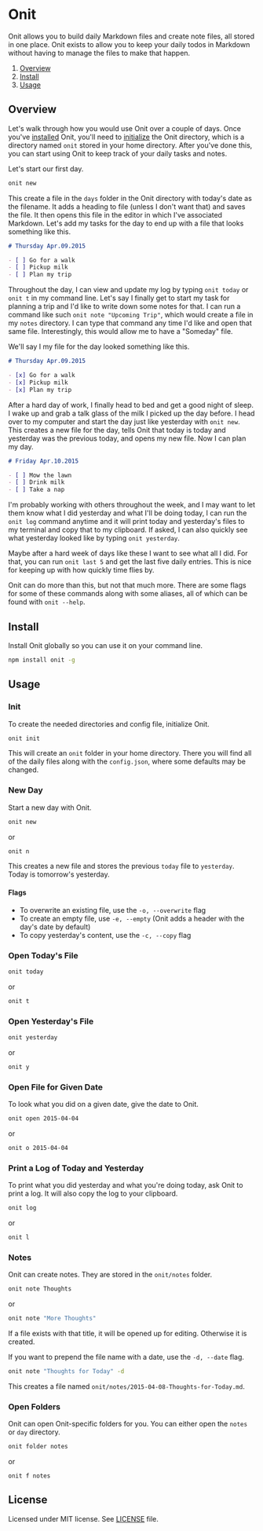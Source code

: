 # Onit

Onit allows you to build daily Markdown files and create note files, all stored in one place. Onit exists to allow you to keep your daily todos in Markdown without having to manage the files to make that happen.

1. [Overview](#overview)
1. [Install](#install)
1. [Usage](#usage)

## Overview

Let's walk through how you would use Onit over a couple of days. Once you've [installed](#install) Onit, you'll need to [initialize](#init) the Onit directory, which is a directory named `onit` stored in your home directory. After you've done this, you can start using Onit to keep track of your daily tasks and notes.

Let's start our first day.

```bash
onit new
```

This create a file in the `days` folder in the Onit directory with today's date as the filename. It adds a heading to file (unless I don't want that) and saves the file. It then opens this file in the editor in which I've associated Markdown. Let's add my tasks for the day to end up with a file that looks something like this.

```markdown
# Thursday Apr.09.2015

- [ ] Go for a walk
- [ ] Pickup milk
- [ ] Plan my trip
```

Throughout the day, I can view and update my log by typing `onit today` or `onit t` in my command line. Let's say I finally get to start my task for planning a trip and I'd like to write down some notes for that. I can run a command like such `onit note "Upcoming Trip"`, which would create a file in my `notes` directory. I can type that command any time I'd like and open that same file. Interestingly, this would allow me to have a "Someday" file.

We'll say I my file for the day looked something like this.

```markdown
# Thursday Apr.09.2015

- [x] Go for a walk
- [x] Pickup milk
- [x] Plan my trip
```

After a hard day of work, I finally head to bed and get a good night of sleep. I wake up and grab a talk glass of the milk I picked up the day before. I head over to my computer and start the day just like yesterday with `onit new`. This creates a new file for the day, tells Onit that today is today and yesterday was the previous today, and opens my new file. Now I can plan my day.

```markdown
# Friday Apr.10.2015

- [ ] Mow the lawn
- [ ] Drink milk
- [ ] Take a nap
```

I'm probably working with others throughout the week, and I may want to let them know what I did yesterday and what I'll be doing today, I can run the `onit log` command anytime and it will print today and yesterday's files to my terminal and copy that to my clipboard. If asked, I can also quickly see what yesterday looked like by typing `onit yesterday`.

Maybe after a hard week of days like these I want to see what all I did. For that, you can run `onit last 5` and get the last five daily entries. This is nice for keeping up with how quickly time flies by.

Onit can do more than this, but not that much more. There are some flags for some of these commands along with some aliases, all of which can be found with `onit --help`.

## Install

Install Onit globally so you can use it on your command line.

```bash
npm install onit -g
```

## Usage

### Init

To create the needed directories and config file, initialize Onit.

```bash
onit init
```

This will create an `onit` folder in your home directory. There you will find all of the daily files along with the `config.json`, where some defaults may be changed.

### New Day

Start a new day with Onit.

```bash
onit new
```

or

```bash
onit n
```

This creates a new file and stores the previous `today` file to `yesterday`. Today is tomorrow's yesterday.

#### Flags

* To overwrite an existing file, use the `-o, --overwrite` flag
* To create an empty file, use `-e, --empty` (Onit adds a header with the day's date by default)
* To copy yesterday's content, use the `-c, --copy` flag

### Open Today's File

```bash
onit today
```

or

```bash
onit t
```

### Open Yesterday's File

```bash
onit yesterday
```

or

```bash
onit y
```

### Open File for Given Date

To look what you did on a given date, give the date to Onit.

```bash
onit open 2015-04-04
```

or

```bash
onit o 2015-04-04
```

### Print a Log of Today and Yesterday

To print what you did yesterday and what you're doing today, ask Onit to print a log. It will also copy the log to your clipboard.

```bash
onit log
```

or

```bash
onit l
```

### Notes

Onit can create notes. They are stored in the `onit/notes` folder.

```bash
onit note Thoughts
```

or

```bash
onit note "More Thoughts"
```

If a file exists with that title, it will be opened up for editing. Otherwise it is created.

If you want to prepend the file name with a date, use the `-d, --date` flag.

```bash
onit note "Thoughts for Today" -d
```

This creates a file named `onit/notes/2015-04-08-Thoughts-for-Today.md`.

### Open Folders

Onit can open Onit-specific folders for you. You can either open the `notes` or `day` directory.

```bash
onit folder notes
```

or

```
onit f notes
```

## License

Licensed under MIT license. See [LICENSE](./LICENSE) file.
